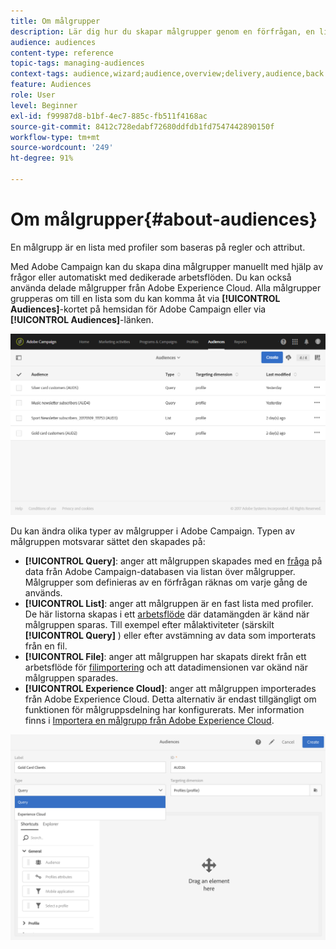 ```yaml
---
title: Om målgrupper
description: Lär dig hur du skapar målgrupper genom en förfrågan, en lista eller en fil samt hur du importerar dem från Adobe Experience Cloud.
audience: audiences
content-type: reference
topic-tags: managing-audiences
context-tags: audience,wizard;audience,overview;delivery,audience,back
feature: Audiences
role: User
level: Beginner
exl-id: f99987d8-b1bf-4ec7-885c-fb511f4168ac
source-git-commit: 8412c728edabf72680ddfdb1fd7547442890150f
workflow-type: tm+mt
source-wordcount: '249'
ht-degree: 91%

---
```


# Om målgrupper{#about-audiences}

En målgrupp är en lista med profiler som baseras på regler och attribut.

Med Adobe Campaign kan du skapa dina målgrupper manuellt med hjälp av frågor eller automatiskt med dedikerade arbetsflöden.    Du kan också använda delade målgrupper från Adobe Experience Cloud.    Alla målgrupper grupperas om till en lista som du kan komma åt via **[!UICONTROL Audiences]**-kortet på hemsidan för Adobe Campaign eller via **[!UICONTROL Audiences]**-länken.

![](assets/audience_1.png)

Du kan ändra olika typer av målgrupper i Adobe Campaign.  Typen av målgruppen motsvarar sättet den skapades på:

* **[!UICONTROL Query]**: anger att målgruppen skapades med en [fråga](../../automating/using/editing-queries.md#about-query-editor) på data från Adobe Campaign-databasen via listan över målgrupper. Målgrupper som definieras av en förfrågan räknas om varje gång de används.
* **[!UICONTROL List]**: anger att målgruppen är en fast lista med profiler.        De här listorna skapas i ett [arbetsflöde](../../automating/using/get-started-workflows.md) där datamängden är känd när målgruppen sparas.    Till exempel efter målaktiviteter (särskilt **[!UICONTROL Query]** ) eller efter avstämning av data som importerats från en fil.
* **[!UICONTROL File]**: anger att målgruppen har skapats direkt från ett arbetsflöde för [filimportering](../../automating/using/load-file.md) och att datadimensionen var okänd när målgruppen sparades.
* **[!UICONTROL Experience Cloud]**: anger att målgruppen importerades från Adobe Experience Cloud.    Detta alternativ är endast tillgängligt om funktionen för målgruppsdelning har konfigurerats.  Mer information finns i [Importera en målgrupp från Adobe Experience Cloud](../../integrating/using/sharing-audiences-with-audience-manager-or-people-core-service.md#importing-an-audience).

![](assets/audience_type_selection.png)
